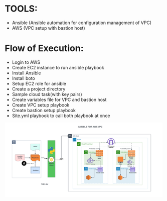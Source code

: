# TOOLS:
- Ansible (Ansible automation for configuration management of VPC)
- AWS (VPC setup with bastion host)

# Flow of Execution:
- Login to AWS
- Create EC2 instance to run ansible playbook
- Install Ansible
- Install boto
- Setup EC2 role for ansible
- Create a project directory
- Sample cloud task(with key pairs)
- Create variables file for VPC and bastion host
- Create VPC setup playbook
- Create bastion setup playbook
- Site.yml playbook to call both playbook at once

![Flow](FlowDiagram.png)
